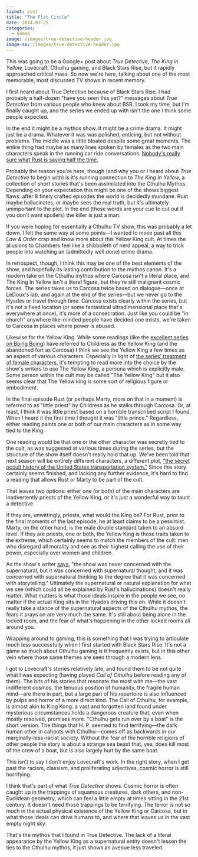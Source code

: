 ```yaml
---
layout: post
title: "The Flat Circle"
date: 2014-03-25
categories:
  - Games
image: /images/true-detective-header.jpg
image-sm: /images/true-detective-header.jpg
---
```

This was going to be a Google+ post about _True Detective, The King in Yellow,_ Lovecraft, Cthulhu gaming, and Black Stars Rise, but it rapidly approached critical mass. So now we're here, talking about one of the most memorable, most discussed TV shows in recent memory.

I first heard about True Detective because of Black Stars Rise. I had probably a half-dozen "have you seen this yet?" messages about _True Detective_ from various people who knew about BSR. I took my time, but I'm finally caught up, and the series we ended up with isn't the one I think some people expected.

In the end it might be a mythos show. It might be a crime drama. It might just be a drama. Whatever it was was polished, enticing, but not without problems. The middle was a little bloated despite some great moments. The entire thing had maybe as many lines spoken by females as the two main characters speak in the running car ride conversations. [Nobody's really sure what Rust is saying half the time.](https://www.youtube.com/watch?v=cHWLpJRlBYA)

Probably the reason you're here, though (and why you or I heard about _True Detective_ to begin with) is it's running connection to _The King In Yellow,_ a collection of short stories that's been assimilated into the Cthulhu Mythos. Depending on your expectation this might be one of the shows biggest flaws: after 8 finely crafted episodes the world is decidedly mundane. Rust maybe hallucinates, or maybe sees the real truth, but it's ultimately unimportant to the plot. In the end (those words are your cue to cut out if you don't want spoilers) the killer is just a man.

If you were hoping for essentially a Cthulhu TV show, this was probably a let down. I felt the same way at some points—I wanted to move past all this _Law & Order_ crap and know more about this Yellow King cult. At times the allusions to Chambers feel like a shibboleth of nerd appeal, a way to trick people into watching an (admittedly well done) crime drama.

In retrospect, though, I think this may be one of the best elements of the show, and hopefully its lasting contribution to the mythos canon. It's a modern take on the Cthulhu mythos where Carcosa isn't a literal place, and The King In Yellow isn't a literal figure, but they're still malignant cosmic forces. The series takes us to Carcosa twice based on dialogue—once at LeDoux's lab, and again at the end of the series—but we never go to the Hyades or travel through time. Carcosa exists clearly within the series, but it's not a fixed location (or some fantastical ultradimensional place that's everywhere at once), it's more of a consecration. Just like you could be "in church" anywhere like-minded people have decided one exists, we're taken to Carcosa in places where power is abused.

Likewise for the Yellow King. While some readings (like the [excellent series on Boing Boing](http://boingboing.net/tag/true-detective)) have referred to Childress as the Yellow King (and the abandoned fort as Carcosa) I think we see the Yellow King a few times as an aspect of various characters. Especially in light of [the series' treatment of female characters](http://boingboing.net/tag/true-detective), it's tempting to read more into the choice by the show's writers to use The Yellow King, a persona which is explicitly male. Some person within the cult may be called "The Yellow King" but it also seems clear that The Yellow king is some sort of religious figure or embodiment.

In the final episode Rust (or perhaps Marty, more on that in a moment) is referred to as "little priest" by Childress as he stalks through Carcosa. Or, at least, I think it was little priest based on a horrible transcribed script I found. When I heard it the first time I thought it was "little prince." Regardless, either reading paints one or both of our main characters as in some way tied to the King.

One reading would be that one or the other character was secretly tied to the cult, as was suggested at various times during the series, but the structure of the show itself doesn't really hold that up. We've been told that next season will be entirely different characters, a different plot, ["the secret occult history of the United States transportation system."](http://www.hitfix.com/whats-alan-watching/true-detective-creator-nic-pizzolatto-looks-back-on-season-1#ba7qcUzuUq053zqf.99) Since this story certainly seems finished, and lacking any further evidence, it's hard to find a reading that allows Rust or Marty to be part of the cult.

That leaves two options: either one (or both) of the main characters are inadvertently priests of the Yellow King, or it's just a wonderful way to taunt a detective.

If they are, unwittingly, priests, what would the King be? For Rust, prior to the final moments of the last episode, he at least claims to be a pessimist. Marty, on the other hand, is the male double standard taken to an absurd level. If they are priests, one or both, the Yellow King is those traits taken to the extreme, which certainly seems to match the members of the cult: men who disregard all morality and see as their highest calling the use of their power, especially over women and children.

As the show's writer [says](http://www.hitfix.com/whats-alan-watching/true-detective-creator-nic-pizzolatto-looks-back-on-season-1#squudcRoHPTqACIu.99), "the show was never concerned with the supernatural, but it was concerned with supernatural thought, and it was concerned with supernatural thinking to the degree that it was concerned with storytelling." Ultimately the supernatural or natural explanation for what we see (which could all be explained by Rust's hallucinations) doesn't really matter. What matters is what those ideals inspire in the people we see, no matter if the actual King sits in the Hyades driving this on. While it doesn't really take a stance of the supernatural aspects of the Cthulhu mythos, the fears it prays on are very much the same. It's still about being alone in the locked room, and the fear of what's happening in the other locked rooms all around you.

Wrapping around to gaming, this is something that I was trying to articulate much less successfully when I first started with Black Stars Rise. It's not a game so much about Cthulhu gaming is it frequently exists, but in this other vein where those same themes are seen through a modern lens.

I got to Lovecraft's stories relatively late, and found them to be not quite what I was expecting (having played _Call of Cthulhu_ before reading any of them). The bits of his stories that resonate the most with me—the vast indifferent cosmos, the tenuous position of humanity, the fragile human mind—are there in part, but a large part of his repertoire is also influenced by pulps and horror of a more direct kind. The Call of Cthulhu, for example, is almost akin to King Kong: a vast and forgotten land found under mysterious circumstances holds a dangerous creature that, even when mostly resolved, promises more. "Cthulhu gets run over by a boat" is the short version. The things that H. P. seemed to find terrifying—the dark human other in cahoots with Cthulhu—comes off as backwards in our marginally-less-racist society. Without the fear of the horrible religions of other people the story is about a strange sea beast that, yes, does kill most of the crew of a boat, but is also largely hurt by the same boat.

This isn't to say I don't enjoy Lovecraft's work. In the right story, when I get past the racism, classism, and proliferating adjectives, cosmic horror is still horrifying.

I think that's part of what _True Detective_ shows. Cosmic horror is often caught up in the trappings of squamous creatures, dark others, and non-Euclidean geometry, which can feel a little empty at times sitting in the 21st century. It doesn't need those trappings to be terrifying. The terror is not so much in the actual physical existence of the Yellow King or Carcosa, but in what those ideals can drive humans to, and where that leaves us in the vast empty night sky.

That's the mythos that I found in True Detective. The lack of a literal appearance by the Yellow King as a supernatural entity doesn't lessen the ties to the Cthulhu mythos, it just shows an avenue less traveled.